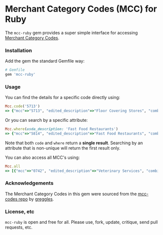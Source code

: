 # Merchant Category Codes (MCC) for Ruby
The `mcc-ruby` gem provides a super simple interface for accessing [Merchant Category Codes](https://en.wikipedia.org/wiki/Merchant_category_code).

### Installation
Add the gem the standard Gemfile way:

```ruby
# Gemfile
gem 'mcc-ruby'
```

### Usage
You can find the details for a specific code directly using:

```ruby
Mcc.code('5713')
=> {"mcc"=>"5713", "edited_description"=>"Floor Covering Stores", "combined_description"=>"Floor Covering Stores", "usda_description"=>"Floor Covering Stores", "irs_description"=>"Floor Covering Stores", "irs_reportable"=>"No1.6041-3(c)", "id"=>792}
```

Or you can search by a specific attribute:

```ruby
Mcc.where(usda_description: 'Fast Food Restaurants')
=> {"mcc"=>"5814", "edited_description"=>"Fast Food Restaurants", "combined_description"=>"Fast Food Restaurants", "usda_description"=>"Fast Food Restaurants", "irs_description"=>"Fast Food Restaurants", "irs_reportable"=>"No1.6041-3(c)", "id"=>804}
```
Note that both `code` and `where` return a **single result**. Searching by an attribute that is non-unique will return the first result only.

You can also access all MCC's using:

```ruby
Mcc.all
=> [{"mcc"=>"0742", "edited_description"=>"Veterinary Services", "combined_description"=>"Veterinary Services", "usda_description"=>"Veterinary Services", "irs_description"=>"Veterinary Services", "irs_reportable"=>"Yes", "id"=>0}, {"mcc"=>"0763", ...]
```

### Acknowledgements
The Merchant Category Codes in this gem were sourced from the [mcc-codes repo](https://github.com/greggles/mcc-codes) by [greggles](https://github.com/greggles).

### License, etc

`mcc-ruby` is open and free for all. Please use, fork, update, critique, send pull requests, etc.